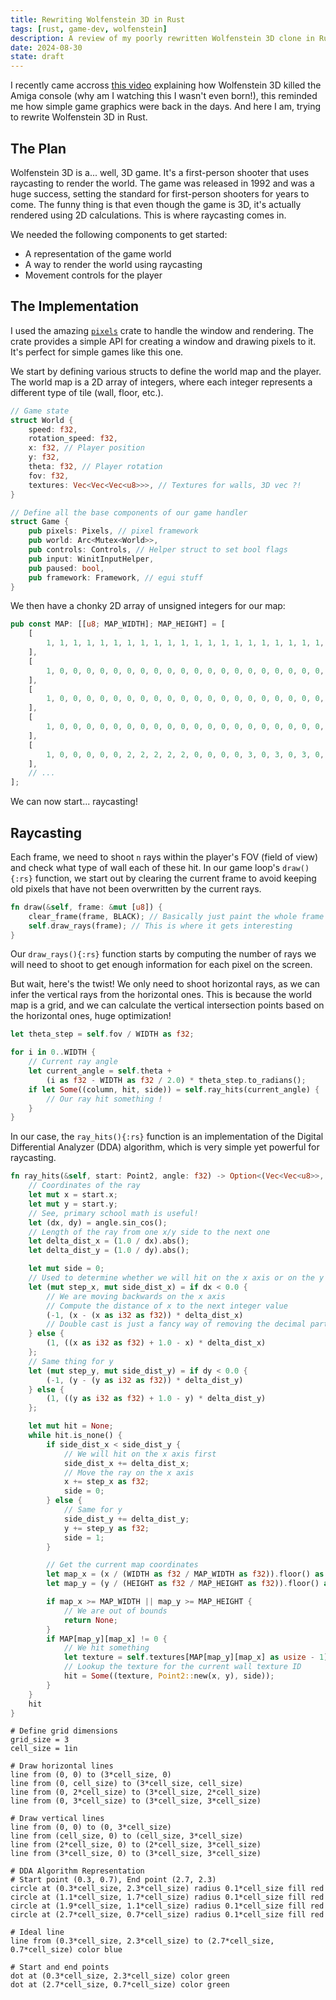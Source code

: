 ```yaml
---
title: Rewriting Wolfenstein 3D in Rust
tags: [rust, game-dev, wolfenstein]
description: A review of my poorly rewritten Wolfenstein 3D clone in Rust.
date: 2024-08-30
state: draft
---
```


I recently came accross [this video](https://www.youtube.com/watch?v=wsADJa-23Sg) explaining how Wolfenstein 3D killed the Amiga console (why am I watching this I wasn't even born!), this reminded me how simple game graphics were back in the days. And here I am, trying to rewrite Wolfenstein 3D in Rust.

## The Plan

Wolfenstein 3D is a... well, 3D game. It's a first-person shooter that uses raycasting to render the world. The game was released in 1992 and was a huge success, setting the standard for first-person shooters for years to come. The funny thing is that even though the game is 3D, it's actually rendered using 2D calculations. This is where raycasting comes in.

We needed the following components to get started:

- A representation of the game world
- A way to render the world using raycasting
- Movement controls for the player

## The Implementation

I used the amazing [`pixels`](https://crates.io/crates/pixels) crate to handle the window and rendering. The crate provides a simple API for creating a window and drawing pixels to it. It's perfect for simple games like this one.

We start by defining various structs to define the world map and the player. The world map is a 2D array of integers, where each integer represents a different type of tile (wall, floor, etc.).

```rust
// Game state
struct World {
    speed: f32,
    rotation_speed: f32,
    x: f32, // Player position
    y: f32,
    theta: f32, // Player rotation
    fov: f32,
    textures: Vec<Vec<Vec<u8>>>, // Textures for walls, 3D vec ?!
}

// Define all the base components of our game handler
struct Game {
    pub pixels: Pixels, // pixel framework
    pub world: Arc<Mutex<World>>,
    pub controls: Controls, // Helper struct to set bool flags
    pub input: WinitInputHelper,
    pub paused: bool,
    pub framework: Framework, // egui stuff
}
```

We then have a chonky 2D array of unsigned integers for our map:

```rust
pub const MAP: [[u8; MAP_WIDTH]; MAP_HEIGHT] = [
    [
        1, 1, 1, 1, 1, 1, 1, 1, 1, 1, 1, 1, 1, 1, 1, 1, 1, 1, 1, 1, 1, 1, 1, 1,
    ],
    [
        1, 0, 0, 0, 0, 0, 0, 0, 0, 0, 0, 0, 0, 0, 0, 0, 0, 0, 0, 0, 0, 0, 0, 1,
    ],
    [
        1, 0, 0, 0, 0, 0, 0, 0, 0, 0, 0, 0, 0, 0, 0, 0, 0, 0, 0, 0, 0, 0, 0, 1,
    ],
    [
        1, 0, 0, 0, 0, 0, 0, 0, 0, 0, 0, 0, 0, 0, 0, 0, 0, 0, 0, 0, 0, 0, 0, 1,
    ],
    [
        1, 0, 0, 0, 0, 0, 2, 2, 2, 2, 2, 0, 0, 0, 0, 3, 0, 3, 0, 3, 0, 0, 0, 1,
    ],
    // ...
];
```

We can now start... raycasting!

## Raycasting

Each frame, we need to shoot `n` rays within the player's FOV (field of view) and check what type of wall each of these hit. In our game loop's `draw(){:rs}` function, we start out by clearing the current frame to avoid keeping old pixels that have not been overwritten by the current rays.

```rust
fn draw(&self, frame: &mut [u8]) {
    clear_frame(frame, BLACK); // Basically just paint the whole frame black
    self.draw_rays(frame); // This is where it gets interesting
}
```

Our `draw_rays(){:rs}` function starts by computing the number of rays we will need to shoot to get enough information for each pixel on the screen. 

But wait, here's the twist! We only need to shoot horizontal rays, as we can infer the vertical rays from the horizontal ones. This is because the world map is a grid, and we can calculate the vertical intersection points based on the horizontal ones, huge optimization!

```rust
let theta_step = self.fov / WIDTH as f32;

for i in 0..WIDTH {
    // Current ray angle
    let current_angle = self.theta + 
        (i as f32 - WIDTH as f32 / 2.0) * theta_step.to_radians();
    if let Some((column, hit, side)) = self.ray_hits(current_angle) {
        // Our ray hit something !
    }
}
```

In our case, the `ray_hits(){:rs}` function is an implementation of the Digital Differential Analyzer (DDA) algorithm, which is very simple yet powerful for raycasting.

```rust
fn ray_hits(&self, start: Point2, angle: f32) -> Option<(Vec<Vec<u8>>, Point2, u32)> {
    // Coordinates of the ray
    let mut x = start.x;
    let mut y = start.y;
    // See, primary school math is useful!
    let (dx, dy) = angle.sin_cos();
    // Length of the ray from one x/y side to the next one
    let delta_dist_x = (1.0 / dx).abs();
    let delta_dist_y = (1.0 / dy).abs();

    let mut side = 0;
    // Used to determine whether we will hit on the x axis or on the y one first
    let (mut step_x, mut side_dist_x) = if dx < 0.0 {
        // We are moving backwards on the x axis
        // Compute the distance of x to the next integer value
        (-1, (x - (x as i32 as f32)) * delta_dist_x)
        // Double cast is just a fancy way of removing the decimal part
    } else {
        (1, ((x as i32 as f32) + 1.0 - x) * delta_dist_x)
    };
    // Same thing for y
    let (mut step_y, mut side_dist_y) = if dy < 0.0 {
        (-1, (y - (y as i32 as f32)) * delta_dist_y)
    } else {
        (1, ((y as i32 as f32) + 1.0 - y) * delta_dist_y)
    };

    let mut hit = None;
    while hit.is_none() {
        if side_dist_x < side_dist_y {
            // We will hit on the x axis first
            side_dist_x += delta_dist_x;
            // Move the ray on the x axis
            x += step_x as f32;
            side = 0;
        } else {
            // Same for y
            side_dist_y += delta_dist_y;
            y += step_y as f32;
            side = 1;
        }

        // Get the current map coordinates
        let map_x = (x / (WIDTH as f32 / MAP_WIDTH as f32)).floor() as usize;
        let map_y = (y / (HEIGHT as f32 / MAP_HEIGHT as f32)).floor() as usize;

        if map_x >= MAP_WIDTH || map_y >= MAP_HEIGHT {
            // We are out of bounds
            return None;
        }
        if MAP[map_y][map_x] != 0 {
            // We hit something
            let texture = self.textures[MAP[map_y][map_x] as usize - 1].clone();
            // Lookup the texture for the current wall texture ID
            hit = Some((texture, Point2::new(x, y), side));
        }
    }
    hit
}
```

```pikchr
# Define grid dimensions
grid_size = 3
cell_size = 1in

# Draw horizontal lines
line from (0, 0) to (3*cell_size, 0)
line from (0, cell_size) to (3*cell_size, cell_size)
line from (0, 2*cell_size) to (3*cell_size, 2*cell_size)
line from (0, 3*cell_size) to (3*cell_size, 3*cell_size)

# Draw vertical lines
line from (0, 0) to (0, 3*cell_size)
line from (cell_size, 0) to (cell_size, 3*cell_size)
line from (2*cell_size, 0) to (2*cell_size, 3*cell_size)
line from (3*cell_size, 0) to (3*cell_size, 3*cell_size)

# DDA Algorithm Representation
# Start point (0.3, 0.7), End point (2.7, 2.3)
circle at (0.3*cell_size, 2.3*cell_size) radius 0.1*cell_size fill red
circle at (1.1*cell_size, 1.7*cell_size) radius 0.1*cell_size fill red
circle at (1.9*cell_size, 1.1*cell_size) radius 0.1*cell_size fill red
circle at (2.7*cell_size, 0.7*cell_size) radius 0.1*cell_size fill red

# Ideal line
line from (0.3*cell_size, 2.3*cell_size) to (2.7*cell_size, 0.7*cell_size) color blue

# Start and end points
dot at (0.3*cell_size, 2.3*cell_size) color green
dot at (2.7*cell_size, 0.7*cell_size) color green

```